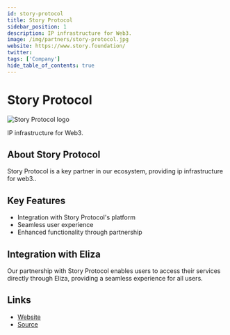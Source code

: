 ```yaml
---
id: story-protocol
title: Story Protocol
sidebar_position: 1
description: IP infrastructure for Web3.
image: /img/partners/story-protocol.jpg
website: https://www.story.foundation/
twitter:
tags: ['Company']
hide_table_of_contents: true
---
```


# Story Protocol

<div className="partner-logo">
  <img src="/img/partners/story-protocol.jpg" alt="Story Protocol logo" />
</div>

IP infrastructure for Web3.

## About Story Protocol

Story Protocol is a key partner in our ecosystem, providing ip infrastructure for web3..

## Key Features

- Integration with Story Protocol's platform
- Seamless user experience
- Enhanced functionality through partnership

## Integration with Eliza

Our partnership with Story Protocol enables users to access their services directly through Eliza, providing a seamless experience for all users.

## Links

- [Website](https://www.story.foundation/)
- [Source](https://www.story.foundation/)
